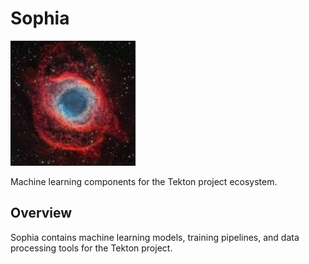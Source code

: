 # Sophia

<img src="images/icon.jpg" alt="Sophia Nebula Icon" width="200"/>

Machine learning components for the Tekton project ecosystem.

## Overview

Sophia contains machine learning models, training pipelines, and data processing tools for the Tekton project.